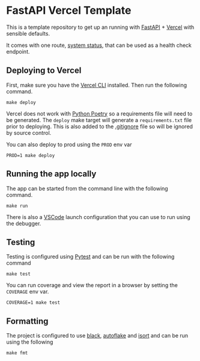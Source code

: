 # FastAPI Vercel Template

This is a template repository to get up an running with [FastAPI](https://fastapi.tiangolo.com) + [Vercel](https://vercel.com/) with sensible defaults.

It comes with one route, [system status](https://vercel-fastapi-template.vercel.app/system/status), that can be used as a health check endpoint.


## Deploying to Vercel

First, make sure you have the [Vercel CLI](https://vercel.com/docs/cli) installed. Then run the following command.

    make deploy

Vercel does not work with [Python Poetry](https://python-poetry.org/) so a requirements file will need to be generated. The `deploy` make target will generate a `requirements.txt` file prior to deploying. This is also added to the [.gitignore](./.gitignore) file so will be ignored by source control.

You can also deploy to prod using the `PROD` env var

    PROD=1 make deploy

## Running the app locally

The app can be started from the command line with the following command.

    make run

There is also a [VSCode](https://code.visualstudio.com/) launch configuration that you can use to run using the debugger.

## Testing

Testing is configured using [Pytest](https://docs.pytest.org/) and can be run with the following command

    make test

You can run coverage and view the report in a browser by setting the `COVERAGE` env var.

    COVERAGE=1 make test

## Formatting

The project is configured to use [black](https://github.com/psf/black), [autoflake](https://github.com/PyCQA/autoflake) and [isort](https://pycqa.github.io/isort/) and can be run using the following

    make fmt
